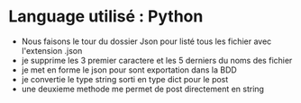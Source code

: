 # Language utilisé : Python

- Nous faisons le tour du dossier Json pour listé tous les fichier avec l'extension .json
- je supprime les 3 premier caractere et les 5 derniers du noms des fichier
- je met en forme le json pour sont exportation dans la BDD
- je convertie le type string sorti en type dict pour le post
- une deuxieme methode me permet de post directement en string
